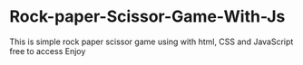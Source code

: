 # Rock-paper-Scissor-Game-With-Js
This is simple rock paper scissor game using with html, CSS and JavaScript free to access 
Enjoy 
